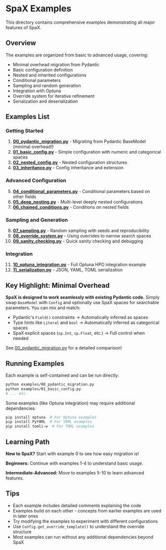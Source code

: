 # SpaX Examples

This directory contains comprehensive examples demonstrating all major features of SpaX.

## Overview

The examples are organized from basic to advanced usage, covering:
- Minimal overhead migration from Pydantic
- Basic configuration definition
- Nested and inherited configurations
- Conditional parameters
- Sampling and random generation
- Integration with Optuna
- Override system for iterative refinement
- Serialization and deserialization

## Examples List

### Getting Started
1. **[00_pydantic_migration.py](00_pydantic_migration.py)** - Migrating from Pydantic BaseModel (minimal overhead!)
2. **[01_basic_config.py](01_basic_config.py)** - Simple configuration with numeric and categorical spaces
3. **[02_nested_config.py](02_nested_config.py)** - Nested configuration structures
4. **[03_inheritance.py](03_inheritance.py)** - Config inheritance and extension

### Advanced Configuration
5. **[04_conditional_parameters.py](04_conditional_parameters.py)** - Conditional parameters based on other fields
6. **[05_deep_nesting.py](05_deep_nesting.py)** - Multi-level deeply nested configurations
7. **[06_chained_conditions.py](06_chained_conditions.py)** - Conditions on nested fields

### Sampling and Generation
8. **[07_sampling.py](07_sampling.py)** - Random sampling with seeds and reproducibility
9. **[08_override_system.py](08_override_system.py)** - Using overrides to narrow search spaces
10. **[09_sanity_checking.py](09_sanity_checking.py)** - Quick sanity checking and debugging

### Integration
11. **[10_optuna_integration.py](10_optuna_integration.py)** - Full Optuna HPO integration example
12. **[11_serialization.py](11_serialization.py)** - JSON, YAML, TOML serialization

## Key Highlight: Minimal Overhead

**SpaX is designed to work seamlessly with existing Pydantic code.** Simply swap `BaseModel` with `Config` and optionally use SpaX spaces for searchable parameters. You can mix and match:

- Pydantic's `Field()` constraints → Automatically inferred as spaces
- Type hints like `Literal` and `bool` → Automatically inferred as categorical spaces  
- SpaX explicit spaces (`sp.Int`, `sp.Float`, etc.) → Full control when needed

See [00_pydantic_migration.py](00_pydantic_migration.py) for a detailed comparison!

## Running Examples

Each example is self-contained and can be run directly:
```bash
python examples/00_pydantic_migration.py
python examples/01_basic_config.py
# ... etc
```

Some examples (like Optuna integration) may require additional dependencies:
```bash
pip install optuna  # For Optuna examples
pip install PyYAML  # For YAML examples
pip install tomli-w  # For TOML examples
```

## Learning Path

**New to SpaX?** Start with example 0 to see how easy migration is!

**Beginners:** Continue with examples 1-4 to understand basic usage.

**Intermediate-Advanced:** Move to examples 5-10 to learn advanced features.

## Tips

- Each example includes detailed comments explaining the code
- Examples build on each other - concepts from earlier examples are used in later ones
- Try modifying the examples to experiment with different configurations
- Use `Config.get_override_template()` to understand the override structure
- Most examples can run without any additional dependencies beyond SpaX